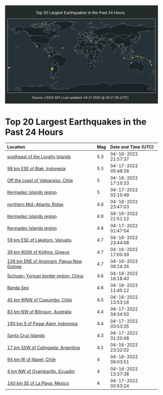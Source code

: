 ![Map](./map.png)

# Top 20 Largest Earthquakes in the Past 24 Hours

| Location | Mag | Date and Time (UTC) |
|:---|:---|:---|
| [southeast of the Loyalty Islands](https://earthquake.usgs.gov/earthquakes/eventpage/us7000h2rc) | 5.3 | 04-16-2022 21:57:37 |
| [98 km ESE of Biak, Indonesia](https://earthquake.usgs.gov/earthquakes/eventpage/us7000h2ti) | 5.3 | 04-17-2022 05:49:28 |
| [Off the coast of Valparaiso, Chile](https://earthquake.usgs.gov/earthquakes/eventpage/us7000h2q1) | 5 | 04-16-2022 17:10:33 |
| [Kermadec Islands region](https://earthquake.usgs.gov/earthquakes/eventpage/us7000h2si) | 5 | 04-17-2022 02:10:49 |
| [northern Mid-Atlantic Ridge](https://earthquake.usgs.gov/earthquakes/eventpage/us7000h2ry) | 4.9 | 04-16-2022 23:47:03 |
| [Kermadec Islands region](https://earthquake.usgs.gov/earthquakes/eventpage/us7000h2ra) | 4.9 | 04-16-2022 21:51:12 |
| [Kermadec Islands region](https://earthquake.usgs.gov/earthquakes/eventpage/us7000h2se) | 4.8 | 04-17-2022 01:47:54 |
| [59 km ESE of Lakatoro, Vanuatu](https://earthquake.usgs.gov/earthquakes/eventpage/us7000h2rv) | 4.7 | 04-16-2022 23:44:08 |
| [39 km WSW of Kýthira, Greece](https://earthquake.usgs.gov/earthquakes/eventpage/us7000h2q0) | 4.7 | 04-16-2022 17:00:39 |
| [136 km ENE of Angoram, Papua New Guinea](https://earthquake.usgs.gov/earthquakes/eventpage/us7000h2ne) | 4.7 | 04-16-2022 08:14:35 |
| [Sichuan-Yunnan border region, China](https://earthquake.usgs.gov/earthquakes/eventpage/us7000h2pw) | 4.6 | 04-16-2022 16:18:40 |
| [Banda Sea](https://earthquake.usgs.gov/earthquakes/eventpage/us7000h2nw) | 4.6 | 04-16-2022 11:45:12 |
| [45 km WNW of Coquimbo, Chile](https://earthquake.usgs.gov/earthquakes/eventpage/us7000h2pe) | 4.5 | 04-16-2022 13:53:16 |
| [83 km NW of Bilingurr, Australia](https://earthquake.usgs.gov/earthquakes/eventpage/us7000h2t5) | 4.4 | 04-17-2022 04:34:50 |
| [190 km S of Pagar Alam, Indonesia](https://earthquake.usgs.gov/earthquakes/eventpage/us7000h2sr) | 4.4 | 04-17-2022 03:53:35 |
| [Santa Cruz Islands](https://earthquake.usgs.gov/earthquakes/eventpage/us7000h2sc) | 4.3 | 04-17-2022 01:20:48 |
| [17 km SSW of Calingasta, Argentina](https://earthquake.usgs.gov/earthquakes/eventpage/us7000h2rs) | 4.1 | 04-16-2022 23:32:02 |
| [94 km W of Illapel, Chile](https://earthquake.usgs.gov/earthquakes/eventpage/us7000h2nk) | 4 | 04-16-2022 09:03:51 |
| [4 km NW of Oyambarillo, Ecuador](https://earthquake.usgs.gov/earthquakes/eventpage/us7000h2su) | 4 | 04-16-2022 13:37:38 |
| [140 km SE of La Playa, Mexico](https://earthquake.usgs.gov/earthquakes/eventpage/us7000h2sb) | 4 | 04-17-2022 00:53:24 |
